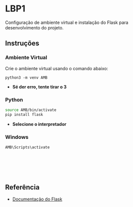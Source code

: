 # LBP1

Configuração de ambiente virtual e instalação do Flask para desenvolvimento do projeto.

## Instruções

### Ambiente Virtual

Crie o ambiente virtual usando o comando abaixo:
```
python3 -m venv AMB
```

- **Sé der erro, tente tirar o 3**<br>
  
### Python

```bash
source AMB/bin/activate
pip install flask
```
- **Selecione o interpretador**<br>

### Windows
```
AMB\Scripts\activate
```
<br><br>
---
## Referência

- [Documentação do Flask](https://flask.palletsprojects.com/)
